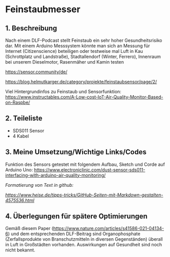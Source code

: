 # Feinstaubmesser
## 1. Beschreibung
Nach einem DLF-Podcast stellt Feinstaub ein sehr hoher Gesundheitsrisiko dar.
Mit einem Arduino Messsystem könnte man sich an Messung für Internet (Citizenscience) beteiligen oder testweise mal Luft in Kau (Schrottplatz und Landstraße), Stadtallendorf (Winter, Ferrero), Innenraum bei unserem Dieselmotor, Rasenmäher und Kamin testen

https://sensor.community/de/

https://blog.helmutkarger.de/category/projekte/feinstaubsensor/page/2/

Viel Hintergrundinfos zu Feinstaub und Sensorfunktion: 
https://www.instructables.com/A-Low-cost-IoT-Air-Quality-Monitor-Based-on-Raspbe/



## 2. Teileliste
* SDS011 Sensor
* 4 Kabel

## 3. Meine Umsetzung/Wichtige Links/Codes
Funktion des Sensors getestet mit folgendem Aufbau, Sketch und Corde auf Arduino Uno: https://www.electroniclinic.com/dust-sensor-sds011-interfacing-with-arduino-air-quality-monitoring/


*Formatierung von Text in github:*

*https://www.heise.de/tipps-tricks/GitHub-Seiten-mit-Markdown-gestalten-4575536.html*


## 4. Überlegungen für spätere Optimierungen
Gemäß diesem Paper (https://www.nature.com/articles/s41586-021-04134-6) und dem entsprechenden DLF-Beitrag sind Organophosphate (Zerfallsprodukte von Branschutzmitteln in diversen Gegenständen) überall in Luft in Großstädten vorhanden. Auswirkungen auf Gesundheit sind noch nicht bekannt.
